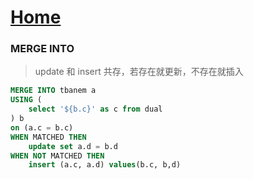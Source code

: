 # [Home](../README.md)

### MERGE INTO
> update 和 insert 共存，若存在就更新，不存在就插入

```sql
MERGE INTO tbanem a
USING (
	select '${b.c}' as c from dual
) b
on (a.c = b.c)
WHEN MATCHED THEN
	update set a.d = b.d
WHEN NOT MATCHED THEN
	insert (a.c, a.d) values(b.c, b,d)
```